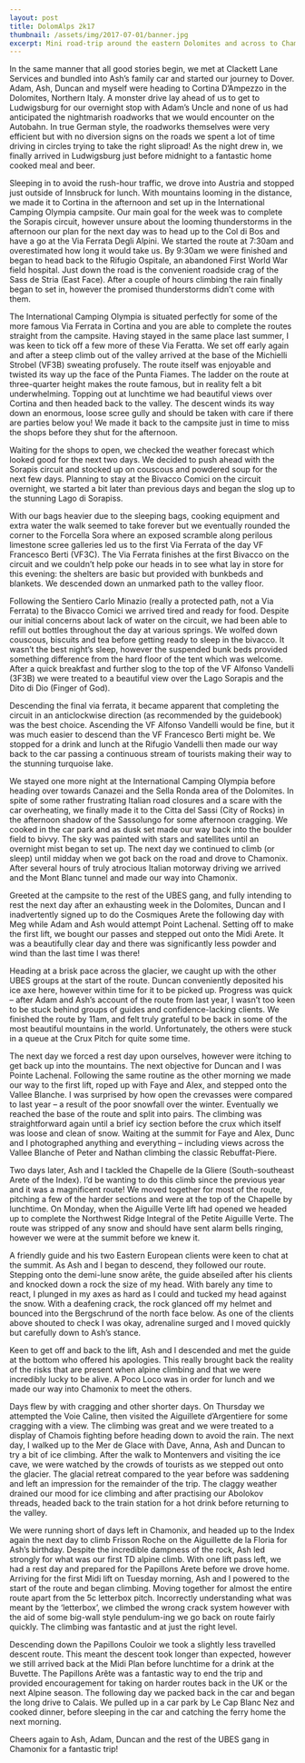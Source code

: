 ```yaml
---
layout: post
title: DolomAlps 2k17
thumbnail: /assets/img/2017-07-01/banner.jpg
excerpt: Mini road-trip around the eastern Dolomites and across to Chamonix for a mix of via-ferrata, rock and alpine climbing with Adam, Ash and Duncan.
---
```

In the same manner that all good stories begin, we met at Clackett Lane Services and bundled into Ash’s family car and started our journey to Dover. Adam, Ash, Duncan and myself were heading to Cortina D’Ampezzo in the Dolomites, Northern Italy. A monster drive lay ahead of us to get to Ludwigsburg for our overnight stop with Adam’s Uncle and none of us had anticipated the nightmarish roadworks that we would encounter on the Autobahn. In true German style, the roadworks themselves were very efficient but with no diversion signs on the roads we spent a lot of time driving in circles trying to take the right sliproad! As the night drew in, we finally arrived in Ludwigsburg just before midnight to a fantastic home cooked meal and beer.

Sleeping in to avoid the rush-hour traffic, we drove into Austria and stopped just outside of Innsbruck for lunch. With mountains looming in the distance, we made it to Cortina in the afternoon and set up in the International Camping Olympia campsite. Our main goal for the week was to complete the Sorapis circuit, however unsure about the looming thunderstorms in the afternoon our plan for the next day was to head up to the Col di Bos and have a go at the Via Ferrata Degli Alpini.
We started the route at 7:30am and overestimated how long it would take us. By 9:30am we were finished and began to head back to the Rifugio Ospitale, an abandoned First World War field hospital. Just down the road is the convenient roadside crag of the Sass de Stria (East Face). After a couple of hours climbing the rain finally began to set in, however the promised thunderstorms didn’t come with them.

The International Camping Olympia is situated perfectly for some of the more famous Via Ferrata in Cortina and you are able to complete the routes straight from the campsite. Having stayed in the same place last summer, I was keen to tick off a few more of these Via Feratta. We set off early again and after a steep climb out of the valley arrived at the base of the Michielli Strobel (VF3B) sweating profusely. The route itself was enjoyable and twisted its way up the face of the Punta Fiames. The ladder on the route at three-quarter height makes the route famous, but in reality felt a bit underwhelming. Topping out at lunchtime we had beautiful views over Cortina and then headed back to the valley. The descent winds its way down an enormous, loose scree gully and should be taken with care if there are parties below you! We made it back to the campsite just in time to miss the shops before they shut for the afternoon.

Waiting for the shops to open, we checked the weather forecast which looked good for the next two days. We decided to push ahead with the Sorapis circuit and stocked up on couscous and powdered soup for the next few days. Planning to stay at the Bivacco Comici on the circuit overnight, we started a bit later than previous days and began the slog up to the stunning Lago di Sorapiss.

With our bags heavier due to the sleeping bags, cooking equipment and extra water the walk seemed to take forever but we eventually rounded the corner to the Forcella Sora where an exposed scramble along perilous limestone scree galleries led us to the first Via Ferrata of the day VF Francesco Berti (VF3C). The Via Ferrata finishes at the first Bivacco on the circuit and we couldn’t help poke our heads in to see what lay in store for this evening: the shelters are basic but provided with bunkbeds and blankets. We descended down an unmarked path to the valley floor.

Following the Sentiero Carlo Minazio (really a protected path, not a Via Ferrata) to the Bivacco Comici we arrived tired and ready for food. Despite our initial concerns about lack of water on the circuit, we had been able to refill out bottles throughout the day at various springs. We wolfed down couscous, biscuits and tea before getting ready to sleep in the bivacco. It wasn’t the best night’s sleep, however the suspended bunk beds provided something difference from the hard floor of the tent which was welcome. After a quick breakfast and further slog to the top of the VF Alfonso Vandelli (3F3B) we were treated to a beautiful view over the Lago Sorapis and the Dito di Dio (Finger of God).

Descending the final via ferrata, it became apparent that completing the circuit in an anticlockwise direction (as recommended by the guidebook) was the best choice. Ascending the VF Alfonso Vandelli would be fine, but it was much easier to descend than the VF Francesco Berti might be. We stopped for a drink and lunch at the Rifugio Vandelli then made our way back to the car passing a continuous stream of tourists making their way to the stunning turquoise lake.

We stayed one more night at the International Camping Olympia before heading over towards Canazei and the Sella Ronda area of the Dolomites. In spite of some rather frustrating Italian road closures and a scare with the car overheating, we finally made it to the Citta del Sassi (City of Rocks) in the afternoon shadow of the Sassolungo for some afternoon cragging. We cooked in the car park and as dusk set made our way back into the boulder field to bivvy. The sky was painted with stars and satellites until an overnight mist began to set up. The next day we continued to climb (or sleep) until midday when we got back on the road and drove to Chamonix. After several hours of truly atrocious Italian motorway driving we arrived and the Mont Blanc tunnel and made our way into Chamonix.

Greeted at the campsite to the rest of the UBES gang, and fully intending to rest the next day after an exhausting week in the Dolomites, Duncan and I inadvertently signed up to do the Cosmiques Arete the following day with Meg while Adam and Ash would attempt Point Lachenal. Setting off to make the first lift, we bought our passes and stepped out onto the Midi Arete. It was a beautifully clear day and there was significantly less powder and wind than the last time I was there!

Heading at a brisk pace across the glacier, we caught up with the other UBES groups at the start of the route. Duncan conveniently deposited his ice axe here, however within time for it to be picked up. Progress was quick – after Adam and Ash’s account of the route from last year, I wasn’t too keen to be stuck behind groups of guides and confidence-lacking clients. We finished the route by 11am, and felt truly grateful to be back in some of the most beautiful mountains in the world. Unfortunately, the others were stuck in a queue at the Crux Pitch for quite some time.

The next day we forced a rest day upon ourselves, however were itching to get back up into the mountains. The next objective for Duncan and I was Pointe Lachenal. Following the same routine as the other morning we made our way to the first lift, roped up with Faye and Alex, and stepped onto the Vallee Blanche. I was surprised by how open the crevasses were compared to last year – a result of the poor snowfall over the winter. Eventually we reached the base of the route and split into pairs. The climbing was straightforward again until a brief icy section before the crux which itself was loose and clean of snow. Waiting at the summit for Faye and Alex, Dunc and I photographed anything and everything – including views across the Vallee Blanche of Peter and Nathan climbing the classic Rebuffat-Piere.

Two days later, Ash and I tackled the Chapelle de la Gliere (South-southeast Arete of the Index). I’d be wanting to do this climb since the previous year and it was a magnificent route! We moved together for most of the route, pitching a few of the harder sections and were at the top of the Chapelle by lunchtime. On Monday, when the Aiguille Verte lift had opened we headed up to complete the Northwest Ridge Integral of the Petite Aiguille Verte. The route was stripped of any snow and should have sent alarm bells ringing, however we were at the summit before we knew it.

A friendly guide and his two Eastern European clients were keen to chat at the summit. As Ash and I began to descend, they followed our route. Stepping onto the demi-lune snow arête, the guide abseiled after his clients and knocked down a rock the size of my head. With barely any time to react, I plunged in my axes as hard as I could and tucked my head against the snow. With a deafening crack, the rock glanced off my helmet and bounced into the Bergschrund of the north face below. As one of the clients above shouted to check I was okay, adrenaline surged and I moved quickly but carefully down to Ash’s stance.

Keen to get off and back to the lift, Ash and I descended and met the guide at the bottom who offered his apologies. This really brought back the reality of the risks that are present when alpine climbing and that we were incredibly lucky to be alive. A Poco Loco was in order for lunch and we made our way into Chamonix to meet the others.

Days flew by with cragging and other shorter days. On Thursday we attempted the Voie Caline, then visited the Aiguillete d’Argentiere for some cragging with a view. The climbing was great and we were treated to a display of Chamois fighting before heading down to avoid the rain. The next day, I walked up to the Mer de Glace with Dave, Anna, Ash and Duncan to try a bit of ice climbing. After the walk to Montenvers and visiting the ice cave, we were watched by the crowds of tourists as we stepped out onto the glacier. The glacial retreat compared to the year before was saddening and left an impression for the remainder of the trip. The claggy weather drained our mood for ice climbing and after practising our Abolokov threads, headed back to the train station for a hot drink before returning to the valley.

We were running short of days left in Chamonix, and headed up to the Index again the next day to climb Frisson Roche on the Aiguillette de la Floria for Ash’s birthday. Despite the incredible dampness of the rock, Ash led strongly for what was our first TD alpine climb. With one lift pass left, we had a rest day and prepared for the Papillons Arete before we drove home. Arriving for the first Midi lift on Tuesday morning, Ash and I powered to the start of the route and began climbing. Moving together for almost the entire route apart from the 5c letterbox pitch. Incorrectly understanding what was meant by the ‘letterbox’, we climbed the wrong crack system however with the aid of some big-wall style pendulum-ing we go back on route fairly quickly. The climbing was fantastic and at just the right level.

Descending down the Papillons Couloir we took a slightly less travelled descent route. This meant the descent took longer than expected, however we still arrived back at the Midi Plan before lunchtime for a drink at the Buvette. The Papillons Arête was a fantastic way to end the trip and provided encouragement for taking on harder routes back in the UK or the next Alpine season. The following day we packed back in the car and began the long drive to Calais. We pulled up in a car park by Le Cap Blanc Nez and cooked dinner, before sleeping in the car and catching the ferry home the next morning.

Cheers again to Ash, Adam, Duncan and the rest of the UBES gang in Chamonix for a fantastic trip!
